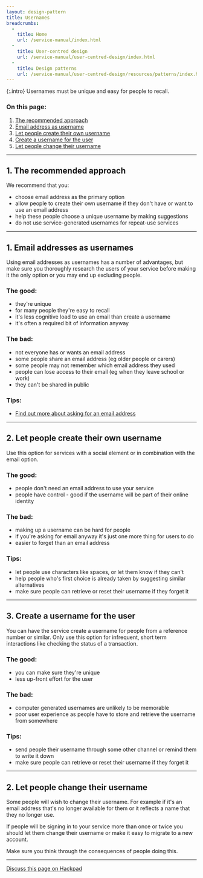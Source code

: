 ```yaml
---
layout: design-pattern
title: Usernames
breadcrumbs:
  -
    title: Home
    url: /service-manual/index.html
  -
    title: User-centred design
    url: /service-manual/user-centred-design/index.html
  -
    title: Design patterns
    url: /service-manual/user-centred-design/resources/patterns/index.html
---
```


{:.intro}
Usernames must be unique and easy for people to recall.



### On this page:

1. [The recommended approach](#section-1)
2. [Email address as username](#section-2)
3. [Let people create their own username](#section-3)
4. [Create a username for the user](#section-4)
5. [Let people change their username](#section-5)

---

<h2 class="heading-36" id="section-1">1. The recommended approach</h2>

We recommend that you:

* choose email address as the primary option
* allow people to create their own username if they don't have or want to use an email address
* help these people choose a unique username by making suggestions
* do not use service-generated usernames for repeat-use services


---

<h2 class="heading-36" id="section-2">1. Email addresses as usernames</h2>

Using email addresses as usernames has a number of advantages, but make sure you thoroughly research the users of your service before making it the only option or you may end up excluding people.

### The good:

* they're unique
* for many people they're easy to recall
* it's less cognitive load to use an email than create a username
* it's often a required bit of information anyway

### The bad:

* not everyone has or wants an email address
* some people share an email address (eg older people or carers)
* some people may not remember which email address they used
* people can lose access to their email (eg when they leave school or work)
* they can't be shared in public

### Tips:

* [Find out more about asking for an email address](#)


---

<h2 class="heading-36" id="section-3">2. Let people create their own username</h2>

Use this option for services with a social element or in combination with the email option.

### The good:

* people don't need an email address to use your service
* people have control - good if the username will be part of their online identity


### The bad:

* making up a username can be hard for people
* if you're asking for email anyway it's just one more thing for users to do
* easier to forget than an email address


### Tips:

* let people use characters like spaces, or let them know if they can't
* help people who's first choice is already taken by suggesting similar alternatives
* make sure people can retrieve or reset their username if they forget it


---

<h2 class="heading-36" id="section-4">3. Create a username for the user</h2>

You can have the service create a username for people from a reference number or similar.
Only use this option for infrequent, short term interactions like checking the status of a transaction.

### The good:

* you can make sure they're unique
* less up-front effort for the user

### The bad:

* computer generated usernames are unlikely to be memorable
* poor user experience as people have to store and retrieve the username from somewhere

### Tips:

* send people their username through some other channel or remind them to write it down
* make sure people can retrieve or reset their username if they forget it

---

<h2 class="heading-36" id="section-5">2. Let people change their username</h2>

Some people will wish to change their username. For example
if it's an email address that's no longer available for them
or it reflects a name that they no longer use.

If people will be signing in to your service more than once or twice you should let them change their username or make it easy to migrate to a new account.

Make sure you think through the consequences of people doing this.





---

[Discuss this page on Hackpad](https://designpatterns.hackpad.com/Decide-on-an-approach-for-usernames-wuj47po2Tu9)

